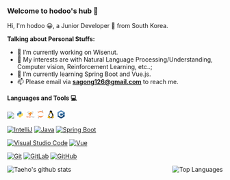 ### Welcome to hodoo's hub 👋

Hi, I'm hodoo 😀, a Junior Developer 🚁 from South Korea.

**Talking about Personal Stuffs:**

- 🔭 I’m currently working on Wisenut.
- 🤔 My interests are with Natural Language Processing/Understanding, Computer vision, Reinforcement Learning, etc..;
- 🌱 I’m currently learning Spring Boot and Vue.js.
- 📫 Please email via **sagong126@gmail.com** to reach me.


**Languages and Tools 💻**

<code><img height="20" src="https://pytorch.org/assets/images/pytorch-logo.png"></code>
<code><img src="https://raw.githubusercontent.com/github/explore/80688e429a7d4ef2fca1e82350fe8e3517d3494d/topics/python/python.png" alt=python height="20"/></code>
<code><img src="https://raw.githubusercontent.com/github/explore/80688e429a7d4ef2fca1e82350fe8e3517d3494d/topics/tensorflow/tensorflow.png" alt=tensorflow height="20"/></code>
<code><img src="https://raw.githubusercontent.com/github/explore/80688e429a7d4ef2fca1e82350fe8e3517d3494d/topics/jupyter-notebook/jupyter-notebook.png" alt=jupyter-notebook height="20"/></code>
<code><img src="https://raw.githubusercontent.com/github/explore/80688e429a7d4ef2fca1e82350fe8e3517d3494d/topics/linux/linux.png" alt=linux height="20"/></code>
<code><img src="https://raw.githubusercontent.com/github/explore/80688e429a7d4ef2fca1e82350fe8e3517d3494d/topics/cpp/cpp.png" alt=cpp height="20"/></code>

[![IntelliJ](https://img.shields.io/badge/IntelliJ_IDEA-000000?style=flat&logo=intellij-idea&link=https://github.com/hodoodang)](https://github.com/hodoodang)
[![Java](https://img.shields.io/badge/Java-FCA121?style=flat&logo=java&link=https://github.com/hodoodang)](https://github.com/hodoodang)
[![Spring Boot](https://img.shields.io/badge/Spring_Boot-6DB33F?style=flat&logo=spring&link=https://github.com/hodoodang)](https://github.com/hodoodang)

[![Visual Studio Code](https://img.shields.io/badge/Visual_Studio_Code-007ACC?style=flat&logo=visual-studio-code&link=https://github.com/hodoodang)](https://github.com/hodoodang)
[![Vue](https://img.shields.io/badge/Vue.js-FFFFFF?style=flat&logo=vue.js&link=https://github.com/hodoodang)](https://github.com/hodoodang)

[![Git](https://img.shields.io/badge/-Git-black?style=flat&logo=git&link=https://github.com/hodoodang)](https://github.com/hodoodang) [![GitLab](https://img.shields.io/badge/-GitLab-FCA121?style=flat&logo=gitlab&link=https://github.com/hodoodang)](https://gitlab.com/thsagong) [![GitHub](https://img.shields.io/badge/-GitHub-181717?style=flat&logo=github&link=https://github.com/hodoodang)](https://github.com/hodoodang)

<img align="left" src="https://github-readme-stats.vercel.app/api?username=hodoodang&show_icons=true&hide_border=true&theme=graywhite" alt="Taeho's github stats">

<img align="right" src="https://github-readme-stats.vercel.app/api/top-langs/?username=hodoodang&theme=flag-india" alt="Top Languages" />

